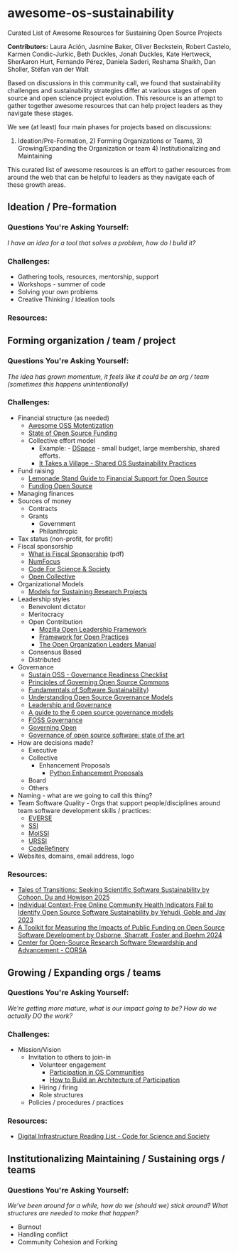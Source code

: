 # awesome-os-sustainability
Curated List of Awesome Resources for Sustaining Open Source Projects

**Contributors:** Laura Ación,  Jasmine Baker, Oliver Beckstein, Robert Castelo, Karmen Condic-Jurkic, Beth Duckles, Jonah Duckles, Kate Hertweck, SherAaron Hurt, Fernando Pérez, Daniela Saderi, Reshama Shaikh, Dan Sholler, Stéfan van der Walt

Based on discussions in this community call, we found that sustainability challenges and sustainability strategies differ at various stages of open source and open science project evolution. This resource is an attempt to gather together awesome resources that can help project leaders as they navigate these stages. 

We see (at least) four main phases for projects based on discussions:
 1) Ideation/Pre-Formation, 2) Forming Organizations or Teams, 3) Growing/Expanding the Organization or team 4) Institutionalizing and Maintaining

This curated list of awesome resources is an effort to gather resources from around the web that can be helpful to leaders as they navigate each of these growth areas. 

## Ideation / Pre-formation

### Questions You're Asking Yourself:

*I have an idea for a tool that solves a problem, how do I build it?*

### Challenges:

- Gathering tools, resources, mentorship, support   
- Workshops - summer of code  
- Solving your own problems
- Creative Thinking / Ideation tools

### Resources:

## Forming organization / team / project

### Questions You're Asking Yourself:

*The idea has grown momentum, it feels like it could be an org / team (sometimes this happens unintentionally)*

### Challenges:

- Financial structure (as needed)
   - [Awesome OSS Motentization](https://github.com/PayDevs/awesome-oss-monetization)
   - [State of Open Source Funding](https://github.com/karasowles/slides/blob/main/State%20of%20Open%20Source%20Funding.md)
   - Collective effort model
      - Example: - [DSpace](https://dspace.org/) - small budget, large membership, shared efforts.
      - [It Takes a Village - Shared OS Sustainability Practices](https://itav.lyrasis.org/)
- Fund raising
  - [Lemonade Stand Guide to Financial Support for Open Source](https://github.com/nayafia/lemonade-stand)
  - [Funding Open Source](https://fundingopensource.com/funding-open-source-projects/)
- Managing finances   
- Sources of money  
  - Contracts   
  - Grants
    - Government
    - Philanthropic     
- Tax status (non-profit, for profit)  
- Fiscal sponsorship
   - [What is Fiscal Sponsorship](https://www.adlercolvin.com/wp-content/themes/adlercolvin/pdf/What-Is-Fiscal-Sponsorship.pdf) (pdf)
   - [NumFocus](https://numfocus.org)
   - [Code For Science & Society](https://www.codeforsociety.org/)
   - [Open Collective](https://opencollective.org)
- Organizational Models
   - [Models for Sustaining Research Projects](https://github.com/danielskatz/sustaining-research-projects)
- Leadership styles  
  - Benevolent dictator   
  - Meritocracy  
  - Open Contribution
     - [Mozilla Open Leadership Framework](https://mozilla.github.io/open-leadership-framework/)
     - [Framework for Open Practices](https://medium.com/mozilla-open-innovation/a-framework-of-open-practices-9a17fe1645a3)
     - [The Open Organization Leaders Manual](https://opensource.com/open-organization/resources/leaders-manual)
  - Consensus Based  
  - Distributed  
- Governance
   - [Sustain OSS - Governance Readiness Checklist](https://sustainoss.org/governance-readiness/)
   - [Principles of Governing Open Source Commons](https://sustainoss.pubpub.org/pub/jqngsp5u/release/1)
   - [Fundamentals of Software Sustainability](https://danielskatzblog.wordpress.com/2018/09/26/fundamentals-of-software-sustainability/))
   - [Understanding Open Source Governance Models](https://www.redhat.com/en/blog/understanding-open-source-governance-models)
   - [Leadership and Governance](https://opensource.guide/leadership-and-governance/)
   - [A guide to the 6 open source governance models](https://scantist.com/resources/blogs/a-guide-to-the-6-open-source-governance-models)
   - [FOSS Governance](https://fossgovernance.org/)
   - [Governing Open](https://governingopen.com/)
   - [Governance of open source software: state of the art](https://link.springer.com/article/10.1007/s10997-007-9022-9)
- How are decisions made?  
  - Executive  
  - Collective
    - Enhancement Proposals
      - [Python Enhancement Proposals](https://polkas.github.io/posts/PEP/index.html) 
  - Board  
  - Others  
- Naming \- what are we going to call this thing?
- Team Software Quality - Orgs that support people/disciplines around team software development skills / practices:
   - [EVERSE](https://everse.software)
   - [SSI](https://software.ac.uk)
   - [MolSSI](https://molssi.org)
   - [URSSI](https://urssi.org)
   - [CodeRefinery](https://coderefinery.org)
- Websites, domains, email address,  logo

### Resources:
- [Tales of Transitions: Seeking Scientific Software Sustainability by Cohoon, Du and Howison 2025](https://dl.acm.org/doi/pdf/10.1145/3701208)
- [Individual Context-Free Online Community Health Indicators Fail to Identify Open Source Software Sustainability by Yehudi, Goble and Jay 2023](https://arxiv.org/abs/2309.12120)
- [A Toolkit for Measuring the Impacts of Public Funding on Open Source Software Development by Osborne, Sharratt, Foster and Boehm 2024](https://arxiv.org/abs/2411.06027v1)
- [Center for Open-Source Research Software Stewardship and Advancement - CORSA](https://corsa.center/)

## Growing / Expanding orgs / teams 

### Questions You're Asking Yourself:

*We’re getting more mature, what is our impact going to be? How do we actually DO the work?*

### Challenges:

- Mission/Vision  
  - Invitation to others to join-in  
    - Volunteer engagement
       - [Participation in OS Communities](https://www.linuxfoundation.org/resources/open-source-guides/participating-in-open-source-communities)
       - [How to Build an Architecture of Participation](https://dougbelshaw.com/blog/2017/03/09/build-architecture-participation/)
    - Hiring / firing
    - Role structures
   - Policies / procedures / practices
   
 ### Resources:
- [Digital Infrastructure Reading List - Code for Science and Society](https://www.codeforsociety.org/incubator/resources/dii-resource) 

## Institutionalizing Maintaining / Sustaining orgs / teams 

### Questions You're Asking Yourself:

*We’ve been around for a while, how do we (should we) stick around? What structures are needed to make that happen?*

- Burnout   
- Handling conflict  
- Community Cohesion and Forking 

